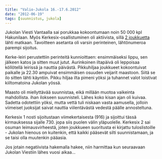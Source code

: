 ```yaml
---
title: "Valio-Jukola 16.-17.6.2012"
date: "2012-06-19"
tags: [suunnistus, jukola]
---
```


Jukolan Viesti Vantaalla sai porukkaa kokoontumaan noin 50 000 kpl
Hakunilaan. Myös Kerkesix-osallistuminen oli aktiivista, sillä [2
joukkuetta](http://kerkesix.fi/jukolaan-tana-vuonna-2-joukkuetta) lähti
matkaan. Tavoitteen asetanta oli varsin perinteinen, lähtönumeroa
parempi sijoitus.

Kerke-leiri perustettiin perinteitä kunnioittaen: ensimmäiseksi lippu,
sen jälkeen katos ja sitten muut jutut. Aurinkoinen iltapäivä oli
leppoisaa köllötellä leirissä ja nauttia päivästä. Pikkuhiljaa joukkueet
kokoontuivat paikalle ja 22.30 ampuivat ensimmäisen osuuden veijarit
maastoon. Siitä se ilo sitten lähti käyntiin. Pikku hiljaa ilta pimeni
yöksi ja tuhannet valot loistivat kiiltomatoina Jukolan yössä.

Maasto oli miellyttävää suunnistaa, eikä millään muotoa vaikeinta
mahdollista. ihan ilokseen suunnisteli. Lähes koko kisan ajan oli
kuivaa. Sadetta odotettiin yöksi, mutta vettä tuli niskaan vasta
aamusella, jolloin viimeiset juoksijat saivat nauttia viilentävästä
vedestä päälle annosteltuna.

Kerkesix 1 nosti sijoitustaan viimekertaisesta (916) ja sijoittui tässä
kirmauksessa sijalle 730. jopa siis puolen välin yläpuolelle. Kerkesix 2
sai osuman leimausvirheestä, joten joukkueen suoritusta ei kirjattu
tuloslistoille - Jukolan hienous on kuitenkin, että kaikki pääsevät
silti suunnistamaan, ja se taisi olla muutenkin pääasia.

Jos jotain negatiivista hakemalla hakee, niin harmittaa kun seuraavaan
Jukolan Viestiin lähes vuosi aikaa...